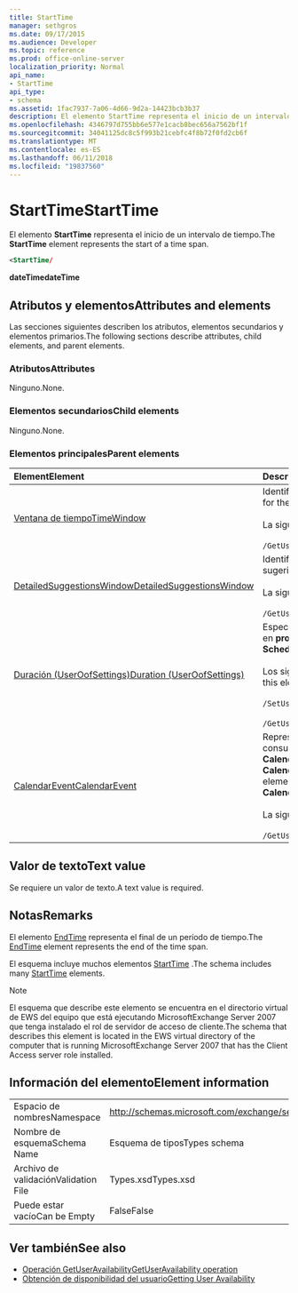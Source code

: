 ```yaml
---
title: StartTime
manager: sethgros
ms.date: 09/17/2015
ms.audience: Developer
ms.topic: reference
ms.prod: office-online-server
localization_priority: Normal
api_name:
- StartTime
api_type:
- schema
ms.assetid: 1fac7937-7a06-4d66-9d2a-14423bcb3b37
description: El elemento StartTime representa el inicio de un intervalo de tiempo.
ms.openlocfilehash: 4346797d755bb6e577e1cacb8bec656a7562bf1f
ms.sourcegitcommit: 34041125dc8c5f993b21cebfc4f8b72f0fd2cb6f
ms.translationtype: MT
ms.contentlocale: es-ES
ms.lasthandoff: 06/11/2018
ms.locfileid: "19837560"
---
```

# <a name="starttime"></a><span data-ttu-id="0e2dc-103">StartTime</span><span class="sxs-lookup"><span data-stu-id="0e2dc-103">StartTime</span></span>

<span data-ttu-id="0e2dc-104">El elemento **StartTime** representa el inicio de un intervalo de tiempo.</span><span class="sxs-lookup"><span data-stu-id="0e2dc-104">The **StartTime** element represents the start of a time span.</span></span> 
  
```xml
<StartTime/
```

<span data-ttu-id="0e2dc-105">**dateTime**</span><span class="sxs-lookup"><span data-stu-id="0e2dc-105">**dateTime**</span></span>

## <a name="attributes-and-elements"></a><span data-ttu-id="0e2dc-106">Atributos y elementos</span><span class="sxs-lookup"><span data-stu-id="0e2dc-106">Attributes and elements</span></span>

<span data-ttu-id="0e2dc-107">Las secciones siguientes describen los atributos, elementos secundarios y elementos primarios.</span><span class="sxs-lookup"><span data-stu-id="0e2dc-107">The following sections describe attributes, child elements, and parent elements.</span></span>
  
### <a name="attributes"></a><span data-ttu-id="0e2dc-108">Atributos</span><span class="sxs-lookup"><span data-stu-id="0e2dc-108">Attributes</span></span>

<span data-ttu-id="0e2dc-109">Ninguno.</span><span class="sxs-lookup"><span data-stu-id="0e2dc-109">None.</span></span>
  
### <a name="child-elements"></a><span data-ttu-id="0e2dc-110">Elementos secundarios</span><span class="sxs-lookup"><span data-stu-id="0e2dc-110">Child elements</span></span>

<span data-ttu-id="0e2dc-111">Ninguno.</span><span class="sxs-lookup"><span data-stu-id="0e2dc-111">None.</span></span>
  
### <a name="parent-elements"></a><span data-ttu-id="0e2dc-112">Elementos principales</span><span class="sxs-lookup"><span data-stu-id="0e2dc-112">Parent elements</span></span>

|<span data-ttu-id="0e2dc-113">**Element**</span><span class="sxs-lookup"><span data-stu-id="0e2dc-113">**Element**</span></span>|<span data-ttu-id="0e2dc-114">**Descripción**</span><span class="sxs-lookup"><span data-stu-id="0e2dc-114">**Description**</span></span>|
|:-----|:-----|
|[<span data-ttu-id="0e2dc-115">Ventana de tiempo</span><span class="sxs-lookup"><span data-stu-id="0e2dc-115">TimeWindow</span></span>](timewindow.md) <br/> |<span data-ttu-id="0e2dc-116">Identifica el intervalo de tiempo de consulta para la información de disponibilidad del usuario.</span><span class="sxs-lookup"><span data-stu-id="0e2dc-116">Identifies the time span queried for the user availability information.</span></span>  <br/><br/> <span data-ttu-id="0e2dc-117">La siguiente es la expresión de XPath para este elemento:</span><span class="sxs-lookup"><span data-stu-id="0e2dc-117">The following is the XPath expression to this element:</span></span>  <br/><br/>  `/GetUserAvailabilityRequest/FreeBusyViewOptions/TimeWindow` <br/> |
|[<span data-ttu-id="0e2dc-118">DetailedSuggestionsWindow</span><span class="sxs-lookup"><span data-stu-id="0e2dc-118">DetailedSuggestionsWindow</span></span>](detailedsuggestionswindow.md) <br/> |<span data-ttu-id="0e2dc-119">Identifica el intervalo de tiempo que se consulta para obtener información detallada acerca de las horas de reunión sugerida.</span><span class="sxs-lookup"><span data-stu-id="0e2dc-119">Identifies the time span that is queried for detailed information about suggested meeting times.</span></span>  <br/><br/> <span data-ttu-id="0e2dc-120">La siguiente es la expresión de XPath para este elemento:</span><span class="sxs-lookup"><span data-stu-id="0e2dc-120">The following is the XPath expression to this element:</span></span> <br/> <br/>  `/GetUserAvailabilityRequest/SuggestionViewOptions/DetailedSuggestionsWindow` <br/> |
|[<span data-ttu-id="0e2dc-121">Duración (UserOofSettings)</span><span class="sxs-lookup"><span data-stu-id="0e2dc-121">Duration (UserOofSettings)</span></span>](duration-useroofsettings.md) <br/> | <span data-ttu-id="0e2dc-122">Especifica la duración para la que está habilitado el estado de fuera de oficina (OOF) si el elemento [OofState](oofstate.md) está establecido en **programado**.</span><span class="sxs-lookup"><span data-stu-id="0e2dc-122">Specifies the duration for which the Out of Office (OOF) status is enabled if the [OofState](oofstate.md) element is set to **Scheduled**.</span></span>  <br/><br/>  <span data-ttu-id="0e2dc-123">Los siguientes son las expresiones de XPath posibles para este elemento:</span><span class="sxs-lookup"><span data-stu-id="0e2dc-123">The following are the possible XPath expressions to this element:</span></span> <br/> <br/>  `/SetUserOofSettingsRequest/UserOofSettings/Duration` <br/><br/>  `/GetUserOofSettingsResponse/OofSettings/Duration` <br/> |
|[<span data-ttu-id="0e2dc-124">CalendarEvent</span><span class="sxs-lookup"><span data-stu-id="0e2dc-124">CalendarEvent</span></span>](calendarevent.md) <br/> |<span data-ttu-id="0e2dc-125">Representa una repetición del elemento de calendario único.</span><span class="sxs-lookup"><span data-stu-id="0e2dc-125">Represents a unique calendar item occurrence.</span></span> <span data-ttu-id="0e2dc-126">Se utiliza para las consultas de disponibilidad.</span><span class="sxs-lookup"><span data-stu-id="0e2dc-126">This is used for Availability inquiries.</span></span> <span data-ttu-id="0e2dc-127">El elemento **StartTime** es necesario en el elemento **CalendarEvent** .</span><span class="sxs-lookup"><span data-stu-id="0e2dc-127">The **StartTime** element is required in the **CalendarEvent** element.</span></span> <span data-ttu-id="0e2dc-128">El elemento **StartTime** en el elemento **CalendarEvent** es único para el tipo de **CalendarEvent** aunque contiene los mismos valores de faceta que contienen los elementos **StartTime** en el tipo de **duración** .</span><span class="sxs-lookup"><span data-stu-id="0e2dc-128">The **StartTime** element in the **CalendarEvent** element is unique to the **CalendarEvent** type although it contains the same facet values that the **StartTime** elements in the **Duration** type contain.</span></span>  <br/><br/> <span data-ttu-id="0e2dc-129">La siguiente es la expresión de XPath para este elemento:</span><span class="sxs-lookup"><span data-stu-id="0e2dc-129">The following is the XPath expression to this element:</span></span>  <br/> <br/> `/GetUserAvailabilityResponse/FreeBusyResponseArray/FreeBusyResponse/FreeBusyView/CalendarEventArray/CalendarEvent[i]` <br/> |
   
## <a name="text-value"></a><span data-ttu-id="0e2dc-130">Valor de texto</span><span class="sxs-lookup"><span data-stu-id="0e2dc-130">Text value</span></span>

<span data-ttu-id="0e2dc-131">Se requiere un valor de texto.</span><span class="sxs-lookup"><span data-stu-id="0e2dc-131">A text value is required.</span></span>
  
## <a name="remarks"></a><span data-ttu-id="0e2dc-132">Notas</span><span class="sxs-lookup"><span data-stu-id="0e2dc-132">Remarks</span></span>

<span data-ttu-id="0e2dc-133">El elemento [EndTime](endtime.md) representa el final de un período de tiempo.</span><span class="sxs-lookup"><span data-stu-id="0e2dc-133">The [EndTime](endtime.md) element represents the end of the time span.</span></span> 
  
<span data-ttu-id="0e2dc-134">El esquema incluye muchos elementos [StartTime](starttime.md) .</span><span class="sxs-lookup"><span data-stu-id="0e2dc-134">The schema includes many [StartTime](starttime.md) elements.</span></span> 
  
> [!NOTE]
> <span data-ttu-id="0e2dc-135">El esquema que describe este elemento se encuentra en el directorio virtual de EWS del equipo que está ejecutando MicrosoftExchange Server 2007 que tenga instalado el rol de servidor de acceso de cliente.</span><span class="sxs-lookup"><span data-stu-id="0e2dc-135">The schema that describes this element is located in the EWS virtual directory of the computer that is running MicrosoftExchange Server 2007 that has the Client Access server role installed.</span></span> 
  
## <a name="element-information"></a><span data-ttu-id="0e2dc-136">Información del elemento</span><span class="sxs-lookup"><span data-stu-id="0e2dc-136">Element information</span></span>

|||
|:-----|:-----|
|<span data-ttu-id="0e2dc-137">Espacio de nombres</span><span class="sxs-lookup"><span data-stu-id="0e2dc-137">Namespace</span></span>  <br/> |http://schemas.microsoft.com/exchange/services/2006/types  <br/> |
|<span data-ttu-id="0e2dc-138">Nombre de esquema</span><span class="sxs-lookup"><span data-stu-id="0e2dc-138">Schema Name</span></span>  <br/> |<span data-ttu-id="0e2dc-139">Esquema de tipos</span><span class="sxs-lookup"><span data-stu-id="0e2dc-139">Types schema</span></span>  <br/> |
|<span data-ttu-id="0e2dc-140">Archivo de validación</span><span class="sxs-lookup"><span data-stu-id="0e2dc-140">Validation File</span></span>  <br/> |<span data-ttu-id="0e2dc-141">Types.xsd</span><span class="sxs-lookup"><span data-stu-id="0e2dc-141">Types.xsd</span></span>  <br/> |
|<span data-ttu-id="0e2dc-142">Puede estar vacío</span><span class="sxs-lookup"><span data-stu-id="0e2dc-142">Can be Empty</span></span>  <br/> |<span data-ttu-id="0e2dc-143">False</span><span class="sxs-lookup"><span data-stu-id="0e2dc-143">False</span></span>  <br/> |
   
## <a name="see-also"></a><span data-ttu-id="0e2dc-144">Ver también</span><span class="sxs-lookup"><span data-stu-id="0e2dc-144">See also</span></span>

- [<span data-ttu-id="0e2dc-145">Operación GetUserAvailability</span><span class="sxs-lookup"><span data-stu-id="0e2dc-145">GetUserAvailability operation</span></span>](getuseravailability-operation.md)
- [<span data-ttu-id="0e2dc-146">Obtención de disponibilidad del usuario</span><span class="sxs-lookup"><span data-stu-id="0e2dc-146">Getting User Availability</span></span>](http://msdn.microsoft.com/library/d4133fcb-9b0f-4e6b-aadf-a389da83516a%28Office.15%29.aspx)

